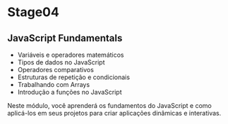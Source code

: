 # Stage04

## JavaScript Fundamentals


- Variáveis e operadores matemáticos
- Tipos de dados no JavaScript
- Operadores comparativos
- Estruturas de repetição e condicionais
- Trabalhando com Arrays
- Introdução a funções no JavaScript

Neste módulo, você aprenderá os fundamentos do JavaScript e como aplicá-los em seus projetos para criar aplicações dinâmicas e interativas.
